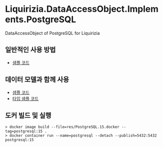 # Liquirizia.DataAccessObject.Implements.PostgreSQL

DataAccessObject of PostgreSQL for Liquirizia

## 일반적인 사용 방법

- [샘플 코드](sample/Sample.py)

## 데이터 모델과 함께 사용

- [샘플 코드](sample/Sample.Model.py)
- [타입 샘플 코드](sample/Sample.Model.Type.py)

## 도커 빌드 및 실행

```shell
> docker image build --file=res/PostgreSQL.15.docker --tag=postgresql:15 .
> docker container run --name=postgresql --detach --publish=5432:5432 postgresql:15
```

